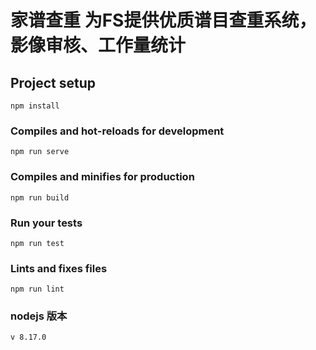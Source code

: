 # 家谱查重 为FS提供优质谱目查重系统，影像审核、工作量统计

## Project setup
```
npm install
```

### Compiles and hot-reloads for development
```
npm run serve
```

### Compiles and minifies for production
```
npm run build
```

### Run your tests
```
npm run test
```

### Lints and fixes files
```
npm run lint
```
### nodejs 版本
```
v 8.17.0
```
